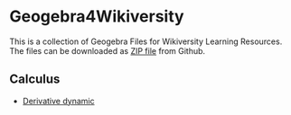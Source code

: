 # Geogebra4Wikiversity
This is a collection of Geogebra Files for Wikiversity Learning Resources. The files can be downloaded as [ZIP file](https://github.com/niebert/geogebra4wikiversity/archive/refs/heads/main.zip) from Github.

 ## Calculus
 * [Derivative dynamic](./calculus/derivative_dynamic.ggb)
